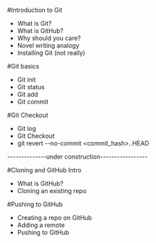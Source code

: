 #Introduction to Git
* What is Git?
* What is GitHub?
* Why should you care?
* Novel writing analogy
* Installing Git (not really)

#Git basics
* Git init
* Git status
* Git add
* Git commit

#Git Checkout
* Git log
* Git Checkout
* git revert --no-commit <commit_hash>..HEAD

--------------under construction-----------------

#Cloning and GitHub Intro
* What is GitHub?
* Cloning an existing repo

#Pushing to GitHub
* Creating a repo on GitHub
* Adding a remote
* Pushing to GitHub

